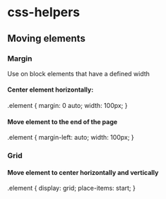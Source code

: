 # css-helpers

## Moving elements

### Margin
Use on block elements that have a defined width

#### Center element horizontally: 
.element {
    margin: 0 auto;
    width: 100px;
}

#### Move element to the end of the page 
.element {
    margin-left: auto;
    width: 100px;
}

### Grid 

#### Move element to center horizontally and vertically

.element {
	display: grid;
	place-items: start;
}
